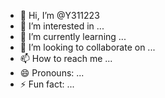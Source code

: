 - 👋 Hi, I’m @Y311223
- 👀 I’m interested in ...
- 🌱 I’m currently learning ...
- 💞️ I’m looking to collaborate on ...
- 📫 How to reach me ...
- 😄 Pronouns: ...
- ⚡ Fun fact: ...

<!---
Y311223/Y311223 is a ✨ special ✨ repository because its `README.md` (this file) appears on your GitHub profile.
Please you can learn how to crack/attack/hack lessons for me :"(.
Please 🥺 
